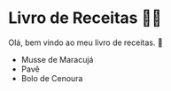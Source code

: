 # Livro de Receitas :man_cook:

Olá, bem vindo ao meu livro de receitas. :wave:

- Musse de Maracujá
- Pavê
- Bolo de Cenoura
